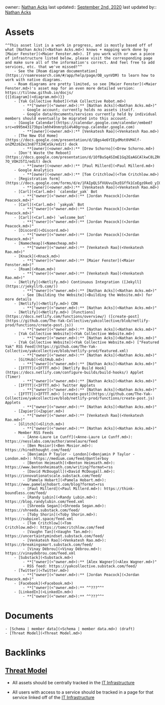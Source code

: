 owner:: [Nathan Acks](<Nathan Acks.md>)
last updated:: [September 2nd, 2020](<September 2nd, 2020.md>)
last updated by:: [Nathan Acks](<Nathan Acks.md>)
# Assets
    ^^This asset list is a work in progress, and is mostly based off of what [Nathan Acks](<Nathan Acks.md>) knows + mapping work done by [Maier Fenster](<Maier Fenster.md>). If you work with or own a piece of infrastructure listed below, please visit the corresponding page and make sure all of the information's correct. And feel free to add services, etc. that we've missed!^^
        - See the [Roam diagram documentation](https://roamresearch.com/#/app/help/page/OB_uynVDM) to learn how to work with native diagrams.
        - Roam diagrams are pretty limited, so see [Maier Fenster](<Maier Fenster.md>)'s asset map for an even more detailed version: https://tilnow.github.io/docjs/
    {{[diagram](<diagram.md>)}}
        - [Yak Collective Robot](<Yak Collective Robot.md>)
            - **["owner](<"owner.md>):** [Nathan Acks](<Nathan Acks.md>)"
            - Google account; currently holds no assets itself.
            - Google data/documents/services currently held by individual members should eventually be migrated into this account.
        - [Google Calendar](https://calendar.google.com/calendar/embed?src=o995m43173bpslmhh49nmrp5i4%40group.calendar.google.com)
            - **[owner](<owner.md>):** [Venkatesh Rao](<Venkatesh Rao.md>)
        - [The New Old Home](https://docs.google.com/presentation/d/1Bgs4e6YIEydMot0VM4lf-onZM2z6Zei3n87f3JHCeSk/edit) deck
            - **[owner](<owner.md>):** [Drew Schorno](<Drew Schorno.md>)
        - [Don't Waste the Reboot](https://docs.google.com/presentation/d/1OfBuSq4SImE1Gq2EaAGCAlkwC8LZRCWx-7O_VOHJ5TI/edit) deck
            - **[owner](<owner.md>):** [Paul Millerd](<Paul Millerd.md>)
        - Google Analytics
            - **[owner](<owner.md>):** [Tom Critchlow](<Tom Critchlow.md>)
        - [Registration form](https://docs.google.com/forms/d/e/1FAIpQLSfVUUvuIkzEGffk1CoEgzOkeO_yI05Nuw6zU3H1TNLmiQOf7g/viewform)
            - **[owner](<owner.md>):** [Venkatesh Rao](<Venkatesh Rao.md>)
        - [Carl](<Carl.md>) `calendar_yak` Bot
            - **["owner](<"owner.md>):** [Jordan Peacock](<Jordan Peacock.md>)"
        - [Carl](<Carl.md>) `yakyak` Bot
            - **["owner](<"owner.md>):** [Jordan Peacock](<Jordan Peacock.md>)"
        - [Carl](<Carl.md>) `welcome_bot`
            - **["owner](<"owner.md>):** [Jordan Peacock](<Jordan Peacock.md>)"
        - [Discord](<Discord.md>)
            - **["owner](<"owner.md>):** [Jordan Peacock](<Jordan Peacock.md>)"
        - [Namecheap](<Namecheap.md>)
            - **["owner](<"owner.md>):** [Venkatesh Rao](<Venkatesh Rao.md>)"
        - [Knack](<Knack.md>)
            - **["owner](<"owner.md>):** [Maier Fenster](<Maier Fenster.md>)"
        - [Roam](<Roam.md>)
            - **["owner](<"owner.md>):** [Venkatesh Rao](<Venkatesh Rao.md>)"
        - [Netlify](<Netlify.md>) Continuous Integration ([Jekyll](https://jekyllrb.com/))
            - **["owner](<"owner.md>):** [Nathan Acks](<Nathan Acks.md>)"
            - See [Building the Website](<Building the Website.md>) for more details
        - [Netlify](<Netlify.md>) CDN
            - **["owner](<"owner.md>):** [Nathan Acks](<Nathan Acks.md>)"
        - [Netlify](<Netlify.md>) [Functions](https://docs.netlify.com/functions/overview/) ([create-post](https://github.com/The-Yak-Collective/yakcollective/blob/netlify-prod/functions/create-post.js))
            - **["owner](<"owner.md>):** [Nathan Acks](<Nathan Acks.md>)"
        - [Yak Collective Website](<Yak Collective Website.md>)
            - **["owner](<"owner.md>):** [Nathan Acks](<Nathan Acks.md>)"
        - [Yak Collective Website](<Yak Collective Website.md>) ["Featured Yak" RSS Feed](https://github.com/The-Yak-Collective/yakcollective/blob/netlify-prod/featured.xml)
            - **["owner](<"owner.md>):** [Nathan Acks](<Nathan Acks.md>)"
        - [GitHub](<GitHub.md>)
            - **["owner](<"owner.md>):** [Nathan Acks](<Nathan Acks.md>)"
        - [IFTTT](<IFTTT.md>) [Netlify Build Hook](https://docs.netlify.com/configure-builds/build-hooks/) Applet (Timer)
            - **["owner](<"owner.md>):** [Nathan Acks](<Nathan Acks.md>)"
        - [IFTTT](<IFTTT.md>) Twitter Applets
            - **["owner](<"owner.md>):** [Nathan Acks](<Nathan Acks.md>)"
        - [IFTTT](<IFTTT.md>) [create-post](https://github.com/The-Yak-Collective/yakcollective/blob/netlify-prod/functions/create-post.js) Applets
            - **["owner](<"owner.md>):** [Nathan Acks](<Nathan Acks.md>)"
        - [Zapier](<Zapier.md>)
            - **["owner](<"owner.md>):** [Venkatesh Rao](<Venkatesh Rao.md>)"
        - [Glitch](<Glitch.md>)
            - **["owner](<"owner.md>):** [Nathan Acks](<Nathan Acks.md>)"
        - Member RSS Feeds
            - [Anne-Laure Le Cunff](<Anne-Laure Le Cunff.md>): https://nesslabs.com/author/annelaure/feed
            - [Ben Mosior](<Ben Mosior.md>): https://hiredthought.com/feed/
            - [Benjamin P Taylor - London](<Benjamin P Taylor - London.md>): https://medium.com/feed/@antlerboy
            - [Benton Heimsath](<Benton Heimsath.md>): https://www.bentonheimsath.com/writing?format=rss
            - [David McDougall](<David McDougall.md>): https://innovationatscale.substack.com/feed/
            - [Pamela Hobart](<Pamela Hobart.md>): https://www.pamelajhobart.com/blog?format=rss
            - [Paul Millerd](<Paul Millerd.md>): https://think-boundless.com/feed/
            - [Randy Lubin](<Randy Lubin.md>): https://blog.randylubin.com/feed.xml
            - [Shreeda Segan](<Shreeda Segan.md>): https://shreeda.substack.com/feed/
            - [Toby Shorin](<Toby Shorin.md>): https://subpixel.space/feed.xml
            - [Tom Critchlow](<Tom Critchlow.md>): https://tomcritchlow.com/feed
            - [Vaughn Tan](<Vaughn Tan.md>): https://uncertaintymindset.substack.com/feed/
            - [Venkatesh Rao](<Venkatesh Rao.md>): https://breakingsmart.substack.com/feed/
            - [Vinay Débrou](<Vinay Débrou.md>): https://vinaydebrou.com/feed.xml
        - [Substack](<Substack.md>)
            - **["owner](<"owner.md>):** [Alex Wagner](<Alex Wagner.md>)"
            - RSS feed: https://yakcollective.substack.com/feed/
        - [Twitter](<Twitter.md>)
            - **["owner](<"owner.md>):** [Jordan Peacock](<Jordan Peacock.md>)"
        - [Facebook](<Facebook.md>)
            - **["owner](<"owner.md>):** ^^???^^"
        - [LinkedIn](<LinkedIn.md>)
            - **["owner](<"owner.md>):** ^^???^^"
# Documents
    - [Schema | member data](<Schema | member data.md>) (draft)
    - [Threat Model](<Threat Model.md>)

# Backlinks
## [Threat Model](<Threat Model.md>)
- All assets should be centrally tracked in the [IT Infrastructure](<IT Infrastructure.md>)

- All users with access to a service should be tracked in a page for that service linked off of the [IT Infrastructure](<IT Infrastructure.md>)

